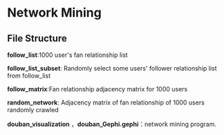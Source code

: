 # Network Mining





## File Structure





**follow_list**:1000 user's fan relationship list

**follow_list_subset**: Randomly select some users' follower relationship list from follow_list

**follow_matrix**:Fan relationship adjacency matrix for 1000 users

**random_network**: Adjacency matrix of fan relationship of 1000 users randomly crawled

**douban_visualization** ，**douban_Gephi.gephi**：network mining program.